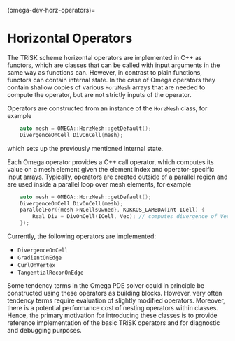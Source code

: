 (omega-dev-horz-operators)=

# Horizontal Operators

The TRiSK scheme horizontal operators are implemented in C++ as functors, which
are classes that can be called with input arguments in the same way as functions
can. However, in contrast to plain functions, functors can contain internal
state. In the case of Omega operators they contain shallow copies of various
`HorzMesh` arrays that are needed to compute the operator, but are not strictly
inputs of the operator.

Operators are constructed from an instance of the `HorzMesh` class, for example
```c++
    auto mesh = OMEGA::HorzMesh::getDefault();
    DivergenceOnCell DivOnCell(mesh);
```
which sets up the previously mentioned internal state.

Each Omega operator provides a C++ call operator, which computes its value on a
mesh element given the element index and operator-specific input arrays.
Typically, operators are created outside of a parallel region and are used
inside a parallel loop over mesh elements, for example
```c++
    auto mesh = OMEGA::HorzMesh::getDefault();
    DivergenceOnCell DivOnCell(mesh);
    parallelFor({mesh->NCellsOwned}, KOKKOS_LAMBDA(Int ICell) {
        Real Div = DivOnCell(ICell, Vec); // computes divergence of Vec over cell with index ICell
    });
```

Currently, the following operators are implemented:
- `DivergenceOnCell`
- `GradientOnEdge`
- `CurlOnVertex`
- `TangentialReconOnEdge`

Some tendency terms in the Omega PDE solver could in principle be constructed
using these operators as building blocks. However, very often tendency terms
require evaluation of slightly modified operators. Moreover, there is a
potential performance cost of nesting operators within classes. Hence, the
primary motivation for introducing these classes is to provide reference
implementation of the basic TRiSK operators and for diagnostic and debugging
purposes.
